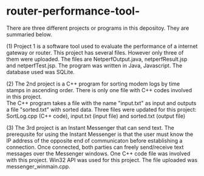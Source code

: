 # router-performance-tool-
There are three different projects or programs in this depositoy.  They are summaried below.

(1) Project 1 is a software tool used to evaluate the performance of a internet gateway or router.
    This project has several files.  However only three of them were uploaded.
    The files are NetperfOutput.java, netperfResult.jsp and netperfTest.jsp.
    The program was written in Java, Javascript.  The database used was SQLite.
    
(2) The 2nd project is a C++ program for sorting modem logs by time stamps in ascending order.
    There is only one file with C++ codes involved in this project.  
    The C++ program takes a file with the name "input.txt" as input and outputs a file "sorted.txt" with sorted data. 
    Three files were updated for this project: SortLog.cpp (C++ code), input.txt (input file) and sorted.txt (output file)

(3) The 3rd project is an Instant Messenger that can send text. The prerequsite for using the Instant Messenger is that the
    user must know the IP address of the opposite end of communicaton before establishing a connection.  Once connected, both
    parties can freely send/receive text messages over the Messenger windows.
    One C++ code file was involved with this project.  Win32 API was used for this project.
    The file uploaded was messenger_winmain.cpp.
